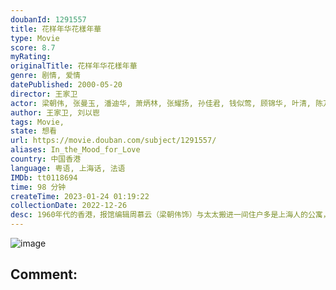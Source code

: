 ```yaml
---
doubanId: 1291557
title: 花样年华花樣年華
type: Movie
score: 8.7
myRating: 
originalTitle: 花样年华花樣年華
genre: 剧情, 爱情
datePublished: 2000-05-20
director: 王家卫
actor: 梁朝伟, 张曼玉, 潘迪华, 萧炳林, 张耀扬, 孙佳君, 钱似莺, 顾锦华, 叶清, 陈万雷, 张同祖, 雷震, 朱连·卡邦
author: 王家卫, 刘以鬯
tags: Movie, 
state: 想看
url: https://movie.douban.com/subject/1291557/
aliases: In_the_Mood_for_Love
country: 中国香港
language: 粤语, 上海话, 法语
IMDb: tt0118694
time: 98 分钟
createTime: 2023-01-24 01:19:22
collectionDate: 2022-12-26
desc: 1960年代的香港，报馆编辑周慕云（梁朝伟饰）与太太搬进一间住户多是上海人的公寓，和某家日资公司的贸易代表陈先生与太太苏丽珍（张曼玉饰）成了邻居。因为发现各自在外工作的配偶背着他们有了婚外情，周慕...
---
```


![image](p1910828286.jpg)

Comment: 
---

